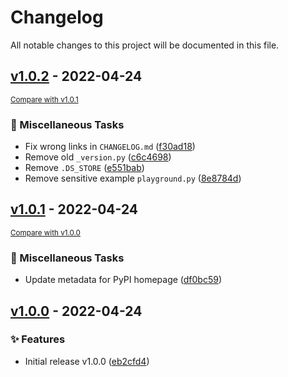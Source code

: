 # Changelog

All notable changes to this project will be documented in this file.

<!-- marker -->
## [v1.0.2](https://github.com/dtomlinson91/easy-email-downloader/commits/v1.0.2) - 2022-04-24
<small>[Compare with v1.0.1](https://github.com/dtomlinson91/easy-email-downloader/compare/v1.0.1...v1.0.2)</small>

### 🥱 Miscellaneous Tasks

- Fix wrong links in `CHANGELOG.md` ([f30ad18](https://github.com/dtomlinson91/easy-email-downloader/commit/f30ad181f7de8a8fc2cf5d283488121aa88f58d6))
- Remove old `_version.py` ([c6c4698](https://github.com/dtomlinson91/easy-email-downloader/commit/c6c469810430630f2a59fa84c914b94a8f720f06))
- Remove `.DS_STORE` ([e551bab](https://github.com/dtomlinson91/easy-email-downloader/commit/e551bab3a6bd4a0f8f2466496bb56bea19ece95d))
- Remove sensitive example `playground.py` ([8e8784d](https://github.com/dtomlinson91/easy-email-downloader/commit/8e8784d9574bab21052c7ecc3be7d6fbf5662a57))
## [v1.0.1](https://github.com/dtomlinson91/easy-email-downloader/commits/v1.0.1) - 2022-04-24
<small>[Compare with v1.0.0](https://github.com/dtomlinson91/easy-email-downloader/compare/v1.0.0...v1.0.1)</small>

### 🥱 Miscellaneous Tasks

- Update metadata for PyPI homepage ([df0bc59](https://github.com/dtomlinson91/easy-email-downloader/commit/df0bc597d2a79ee829ac490867ec15a177daff63))
## [v1.0.0](https://github.com/dtomlinson91/easy-email-downloader/commits/v1.0.0) - 2022-04-24

### ✨ Features

- Initial release v1.0.0 ([eb2cfd4](https://github.com/dtomlinson91/easy-email-downloader/commit/eb2cfd4700f8b432c67367cbe41286061ab5a1ec))
